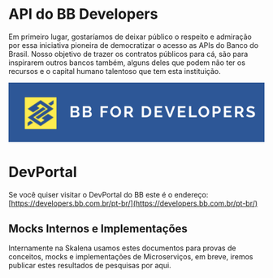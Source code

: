 # API do BB Developers

Em primeiro lugar, gostaríamos de deixar público o respeito e admiração por essa iniciativa pioneira de democratizar o acesso as APIs do Banco do Brasil. Nosso objetivo de trazer os contratos públicos para cá, são para inspirarem outros bancos também, alguns deles que podem não ter os recursos e o capital humano talentoso que tem esta instituição. 

![enter image description here](https://github.com/skalena/openbankingBR/blob/master/BB/bb_Developers_portal.png?raw=true)


# DevPortal 

Se você quiser visitar o DevPortal do BB este é o endereço: [https://developers.bb.com.br/pt-br/](https://developers.bb.com.br/pt-br/)

## Mocks Internos e Implementações 

Internamente na Skalena usamos estes documentos para provas de conceitos, mocks e implementações de Microserviços, em breve, iremos publicar estes resultados de pesquisas por aqui. 
